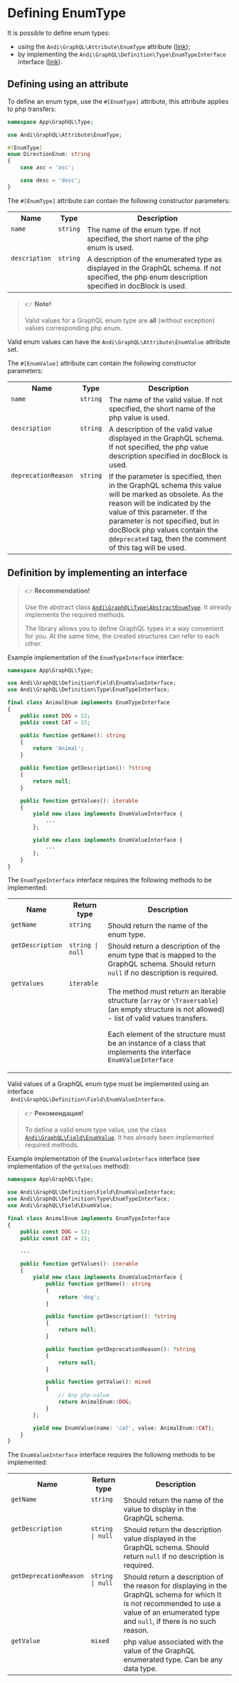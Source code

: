 # Defining EnumType

It is possible to define enum types:
- using the `Andi\GraphQL\Attribute\EnumType` attribute ([link](#enum-type-via-attribute));
- by implementing the `Andi\GraphQL\Definition\Type\EnumTypeInterface` interface ([link](#enum-type-via-interface)).

## <a id="enum-type-via-attribute">Defining using an attribute</a>

To define an enum type, use the `#[EnumType]` attribute, this attribute applies to
php transfers:

```php
namespace App\GraphQL\Type;

use Andi\GraphQL\Attribute\EnumType;

#[EnumType]
enum DirectionEnum: string
{
    case asc = 'asc';

    case desc = 'desc';
}
```

The `#[EnumType]` attribute can contain the following constructor parameters:

<table>
    <tr>
        <th>Name</th>
        <th>Type</th>
        <th>Description</th>
    </tr>
    <tr>
        <td valign="top"><code>name</code></td>
        <td valign="top"><code>string</code></td>
        <td valign="top">
            The name of the enum type. If not specified, the short name of the php enum is used.
        </td>
    </tr>
    <tr>
        <td valign="top"><code>description</code></td>
        <td valign="top"><code>string</code></td>
        <td valign="top">
            A description of the enumerated type as displayed in the GraphQL schema.
            If not specified, the php enum description specified in docBlock is used.
        </td>
    </tr>
</table>

> :point_right: **Note!**
>
> Valid values ​​for a GraphQL enum type are **all** (without exception) values
> corresponding php enum.

Valid enum values ​​can have the `Andi\GraphQL\Attribute\EnumValue` attribute set.

The `#[EnumValue]` attribute can contain the following constructor parameters:

<table>
    <tr>
        <th>Name</th>
        <th>Type</th>
        <th>Description</th>
    </tr>
    <tr>
        <td valign="top"><code>name</code></td>
        <td valign="top"><code>string</code></td>
        <td valign="top">
            The name of the valid value. If not specified, the short name of the php value is used.
        </td>
    </tr>
    <tr>
        <td valign="top"><code>description</code></td>
        <td valign="top"><code>string</code></td>
        <td valign="top">
            A description of the valid value displayed in the GraphQL schema.
            If not specified, the php value description specified in docBlock is used.
        </td>
    </tr>
    <tr>
        <td valign="top"><code>deprecationReason</code></td>
        <td valign="top"><code>string</code></td>
        <td valign="top">
            If the parameter is specified, then in the GraphQL schema this value will be marked as obsolete. As
            the reason will be indicated by the value of this parameter. If the parameter is not specified, but in docBlock
            php values ​​contain the <code>@deprecated</code> tag, then the comment of this tag will be used.
        </td>
    </tr>
</table>

## <a id="enum-type-via-interface">Definition by implementing an interface</a>

> :point_right: **Recommendation!**
>
> Use the abstract class [`Andi\GraphQL\Type\AbstractEnumType`](abstract-enum-type.md).
> It already implements the required methods.
>
> The library allows you to define GraphQL types in a way convenient for you.
> At the same time, the created structures can refer to each other.

Example implementation of the `EnumTypeInterface` interface:

```php
namespace App\GraphQL\Type;

use Andi\GraphQL\Definition\Field\EnumValueInterface;
use Andi\GraphQL\Definition\Type\EnumTypeInterface;

final class AnimalEnum implements EnumTypeInterface
{
    public const DOG = 12;
    public const CAT = 15;

    public function getName(): string
    {
        return 'Animal';
    }

    public function getDescription(): ?string
    {
        return null;
    }

    public function getValues(): iterable
    {
        yield new class implements EnumValueInterface {
            ...
        };

        yield new class implements EnumValueInterface {
            ...
        };
    }
}
```

The `EnumTypeInterface` interface requires the following methods to be implemented:

<table>
    <tr>
        <th>Name</th>
        <th>Return type</th>
        <th>Description</th>
    </tr>
    <tr>
        <td valign="top"><code>getName</code></td>
        <td valign="top"><code>string</code></td>
        <td valign="top">Should return the name of the enum type.</td>
    </tr>
    <tr>
        <td valign="top"><code>getDescription</code></td>
        <td valign="top"><code>string | null</code></td>
        <td valign="top">
            Should return a description of the enum type that is mapped to the GraphQL schema.
            Should return <code>null</code> if no description is required.
        </td>
    </tr>
    <tr>
        <td valign="top"><code>getValues</code></td>
        <td valign="top"><code>iterable</code></td>
        <td valign="top">
            <p>
                The method must return an iterable structure (<code>array</code> or
                <code>\Traversable</code>) (an empty structure is not allowed) - list of valid values
                transfers.
            </p>
            <p>
                Each element of the structure must be an instance of a class that implements the interface
                <code>EnumValueInterface</code>
            </p>
        </td>
    </tr>
</table>

Valid values ​​of a GraphQL enum type must be implemented using an interface<br />
` Andi\GraphQL\Definition\Field\EnumValueInterface`.

> :point_right: **Рекомендация!**
>
> To define a valid enum type value, use the class
> [`Andi\GraphQL\Field\EnumValue`](abstract-enum-type.md#enum-value). It has already been implemented
> required methods.

Example implementation of the `EnumValueInterface` interface (see implementation of the `getValues` method):

```php
namespace App\GraphQL\Type;

use Andi\GraphQL\Definition\Field\EnumValueInterface;
use Andi\GraphQL\Definition\Type\EnumTypeInterface;
use Andi\GraphQL\Field\EnumValue;

final class AnimalEnum implements EnumTypeInterface
{
    public const DOG = 12;
    public const CAT = 15;

    ...

    public function getValues(): iterable
    {
        yield new class implements EnumValueInterface {
            public function getName(): string
            {
                return 'dog';
            }

            public function getDescription(): ?string
            {
                return null;
            }

            public function getDeprecationReason(): ?string
            {
                return null;
            }

            public function getValue(): mixed
            {
                // Any php-value
                return AnimalEnum::DOG;
            }
        };

        yield new EnumValue(name: 'cat', value: AnimalEnum::CAT);
    }
}
```

The `EnumValueInterface` interface requires the following methods to be implemented:

<table>
    <tr>
        <th>Name</th>
        <th>Return type</th>
        <th>Description</th>
    </tr>
    <tr>
        <td valign="top"><code>getName</code></td>
        <td valign="top"><code>string</code></td>
        <td valign="top">Should return the name of the value to display in the GraphQL schema.</td>
    </tr>
    <tr>
        <td valign="top"><code>getDescription</code></td>
        <td valign="top"><code>string | null</code></td>
        <td valign="top">
            Should return the description value displayed in the GraphQL schema.
            Should return <code>null</code> if no description is required.
        </td>
    </tr>
    <tr>
        <td valign="top"><code>getDeprecationReason</code></td>
        <td valign="top"><code>string | null</code></td>
        <td valign="top">
            Should return a description of the reason for displaying in the GraphQL schema for which
            It is not recommended to use a value of an enumerated type and <code>null</code>,
            if there is no such reason.
        </td>
    </tr>
    <tr>
        <td valign="top"><code>getValue</code></td>
        <td valign="top"><code>mixed</code></td>
        <td valign="top">
            php value associated with the value of the GraphQL enumerated type.
            Can be any data type.
        </td>
    </tr>
</table>
